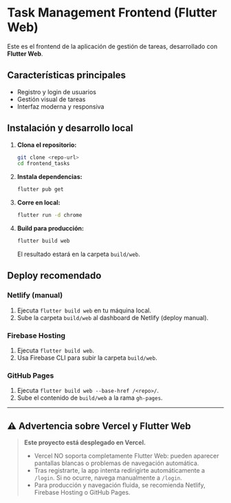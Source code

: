 # Task Management Frontend (Flutter Web)

Este es el frontend de la aplicación de gestión de tareas, desarrollado con **Flutter Web**.

## Características principales
- Registro y login de usuarios
- Gestión visual de tareas
- Interfaz moderna y responsiva

## Instalación y desarrollo local

1. **Clona el repositorio:**
   ```bash
   git clone <repo-url>
   cd frontend_tasks
   ```

2. **Instala dependencias:**
   ```bash
   flutter pub get
   ```

3. **Corre en local:**
   ```bash
   flutter run -d chrome
   ```

4. **Build para producción:**
   ```bash
   flutter build web
   ```
   El resultado estará en la carpeta `build/web`.

## Deploy recomendado

### Netlify (manual)
1. Ejecuta `flutter build web` en tu máquina local.
2. Sube la carpeta `build/web` al dashboard de Netlify (deploy manual).

### Firebase Hosting
1. Ejecuta `flutter build web`.
2. Usa Firebase CLI para subir la carpeta `build/web`.

### GitHub Pages
1. Ejecuta `flutter build web --base-href /<repo>/`.
2. Sube el contenido de `build/web` a la rama `gh-pages`.

---

## ⚠️ Advertencia sobre Vercel y Flutter Web

> **Este proyecto está desplegado en Vercel.**
>
> - Vercel NO soporta completamente Flutter Web: pueden aparecer pantallas blancas o problemas de navegación automática.
> - Tras registrarte, la app intenta redirigirte automáticamente a `/login`. Si no ocurre, navega manualmente a `/login`.
> - Para producción y navegación fluida, se recomienda Netlify, Firebase Hosting o GitHub Pages.
